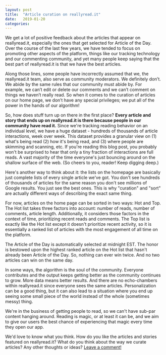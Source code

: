 ```yaml
---
layout: post
title:  "Article curation on reallyread.it"
date:   2019-01-20
categories:
---
```


We get a lot of positive feedback about the articles that appear on reallyread.it, especially the ones that get selected for Article of the Day. Over the course of the last few years, we have tended to focus on promoting other aspects of the platform, things like our tracking technology and our commenting community, and yet many people keep saying that the best part of reallyread.it is that we have the best articles.

Along those lines, some people have incorrectly assumed that we, the reallyread.it team, also serve as community moderators. We definitely don’t. We abide by the same rules that our community must abide by. For example, we can’t edit or delete our comments and we can’t comment on things we haven’t really read. So when it comes to the curation of articles on our home page, we don’t have any special privileges; we put all of the power in the hands of our algorithm!

So, how does stuff turn up on there in the first place? **Every article and story that ends up on reallyread.it is there because people in our community have read it.** Since we're tracking reading behavior on an individual level, we have a huge dataset - hundreds of thousands of article interactions, week over week. This dataset provides a granular view on (1) what's being read (2) how it's being read, and (3) where people are skimming and scanning, etc. If you're reading this blog post, you probably won't be surprised to hear that only a tiny fraction of interactions are full reads. A vast majority of the time everyone's just bouncing around on the shallow surface of the web. (So cheers to you, reader! Keep digging deep.) 

Here's another way to think about it: the lists on the homepage are basically just complete lists of every single article we've got. You don't see hundreds of thousands of articles for the same reason you don't see millions of Google results. You just see the best ones. This is why "curation" and "sort" are actually different ways of describing the exact same thing. 

For now, articles on the home page can be sorted in two ways: Hot and Top. The Hot list takes three factors into account: number of reads, number of comments, article length. Additionally, it considers those factors in the context of time, prioritizing recent reads and comments. The Top list is exactly like the Hot list except it doesn't prioritize recent activity, so it is essentially a ranked list of articles with the most engagement of all time on the platform.

The Article of the Day is automatically selected at midnight EST. The honor is bestowed upon the highest ranked article on the Hot list that hasn't already been Article of the Day. So, nothing can ever win twice. And no two articles can win on the same day.

In some ways, the algorithm is the soul of the community. Everyone contributes and the output keeps getting better as the community continues to grow. More data means better results. And there are no echo-chambers within reallyread.it since everyone sees the same articles. Personalization can be a good thing, but it can also lead to a situation where you end up seeing some small piece of the world instead of the whole (sometimes messy) thing. 

We're in the business of getting people to read, so we can't have sub-par content hanging around. Reading is magic, or at least it can be, and we aim to give our users the best chance of experiencing that magic every time they open our app. 

We'd love to know what you think. How do you like the articles and stories featured on reallyread.it? What do you think about the way we curate articles? Any other thoughts or ideas? [Leave a comment!](https://reallyread.it/articles/blogreallyreadit/article-curation-on-reallyreadit)

